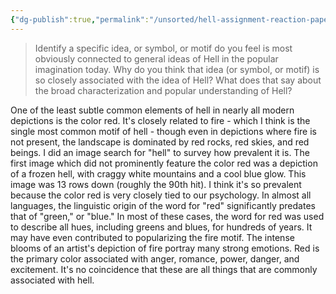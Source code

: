```yaml
---
{"dg-publish":true,"permalink":"/unsorted/hell-assignment-reaction-paper-1/"}
---
```



>  Identify a specific idea, or symbol, or motif do you feel is most obviously connected to general ideas of Hell in the popular imagination today.  Why do you think that idea (or symbol, or motif) is so closely associated with the idea of Hell?   What does that say about the broad characterization and popular understanding of Hell?


One of the least subtle common elements of hell in nearly all modern depictions is the color red. It's closely related to fire - which I think is the single most common motif of hell - though even in depictions where fire is not present, the landscape is dominated by red rocks, red skies, and red beings.
I did an image search for "hell" to survey how prevalent it is. The first image which did not prominently feature the color red was a depiction of a frozen hell, with craggy white mountains and a cool blue glow. This image was 13 rows down (roughly the 90th hit).
I think it's so prevalent because the color red is very closely tied to our psychology. In almost all languages, the linguistic origin of the word for "red" significantly predates that of "green," or "blue." In most of these cases, the word for red was used to describe all hues, including greens and blues, for hundreds of years.
It may have even contributed to popularizing the fire motif. The intense blooms of an artist's depiction of fire portray many strong emotions.
Red is the primary color associated with anger, romance, power, danger, and excitement. It's no coincidence that these are all things that are commonly associated with hell.